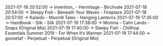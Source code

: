 2021-07-18 20:52:00 -> invention_ - Hermitage - Birchvale
2021-07-18 20:54:00 -> Sleepy Fish - Beneath Your Waves - Fireplace
2021-07-18 20:57:00 -> Kalaido - Moonlit Tales - Hanging Lanterns
2021-07-19 17:35:00 -> Handbook - Silk - Silk
2021-07-19 17:38:00 -> Monma - Calm Lands - Snaps (Original Mix)
2021-07-19 17:40:00 -> Sleepy Fish - Chillhop Essentials Summer 2019 - For When It’s Warmer
2021-07-19 17:44:00 -> goosetaf - Perpetual - Perpetual (Original Mix)
